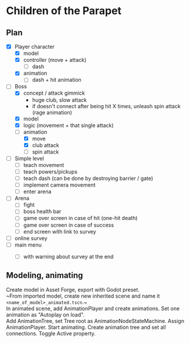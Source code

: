 # Children of the Parapet

## Plan

- [x] Player character
	- [x] model
	- [x] controller (move + attack)
		- [ ] dash
	- [x] animation
		- [ ] dash + hit animation
- [ ] Boss
	- [x] concept / attack gimmick
		- huge club, slow attack
		- if doesn't connect after being hit X times, unleash spin attack (rage animation)
	- [x] model
	- [x] logic (movement + that single attack)
	- [ ] animation
		- [x] move
		- [x] club attack
		- [ ] spin attack
- [ ] Simple level
	- [ ] teach movement
	- [ ] teach powers/pickups
	- [ ] teach dash (can be done by destroying barrier / gate)
	- [ ] implement camera movement
	- [ ] enter arena
- [ ] Arena
	- [ ] fight
	- [ ] boss health bar
	- [ ] game over screen in case of hit (one-hit death)
	- [ ] game over screen in case of success
	- [ ] end screen with link to survey
- [ ] online survey
- [ ] main menu
	- [ ] with warning about survey at the end


## Modeling, animating

Create model in Asset Forge, export with Godot preset.  
~From imported model, create new inherited scene and name it `<name_of_model>_animated.tscn`.~  
In animated scene, add AnimationPlayer and create animations. Set one animation as "Autoplay on load".  
Add AnimationTree, set Tree root as AnimationNodeStateMachine. Assign AnimationPlayer.
Start animating. Create animation tree and set all connections.
Toggle Active property.

